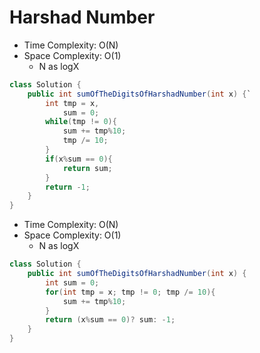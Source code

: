 # Harshad Number

- Time Complexity: O(N)
- Space Complexity: O(1)
  - N as logX

```java
class Solution {
    public int sumOfTheDigitsOfHarshadNumber(int x) {`
        int tmp = x,
            sum = 0;
        while(tmp != 0){
            sum += tmp%10;
            tmp /= 10;
        }
        if(x%sum == 0){
            return sum;
        }
        return -1;
    }
}

```

- Time Complexity: O(N)
- Space Complexity: O(1)
  - N as logX

```java
class Solution {
    public int sumOfTheDigitsOfHarshadNumber(int x) {
        int sum = 0;
        for(int tmp = x; tmp != 0; tmp /= 10){
            sum += tmp%10;
        }
        return (x%sum == 0)? sum: -1;
    }
}
```
